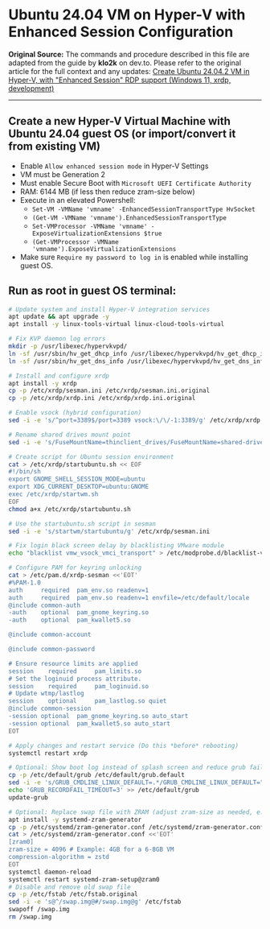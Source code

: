 # Ubuntu 24.04 VM on Hyper-V with Enhanced Session Configuration

**Original Source:** The commands and procedure described in this file are adapted from the guide by **klo2k** on dev.to. Please refer to the original article for the full context and any updates:
[Create Ubuntu 24.04.2 VM in Hyper-V, with "Enhanced Session" RDP support (Windows 11, xrdp, development)](https://dev.to/klo2k/create-ubuntu-24042-vm-in-hyper-v-with-enhanced-session-rdp-support-windows-11-xrdp-1omk)

---

## Create a new Hyper-V Virtual Machine with Ubuntu 24.04 guest OS (or import/convert it from existing VM)

- Enable `Allow enhanced session mode` in Hyper-V Settings
- VM must be Generation 2
- Must enable Secure Boot with `Microsoft UEFI Certificate Authority`
- RAM: 6144 MB (if less then reduce zram-size below)
- Execute in an elevated Powershell:
  - `Set-VM -VMName 'vmname' -EnhancedSessionTransportType HvSocket`
  - `(Get-VM -VMName 'vmname').EnhancedSessionTransportType`
  - `Set-VMProcessor -VMName 'vmname' -ExposeVirtualizationExtensions $true`
  - `(Get-VMProcessor -VMName 'vmname').ExposeVirtualizationExtensions`
- Make sure `Require my password to log in` is enabled while installing guest OS.

## Run as root in guest OS terminal:

```bash
# Update system and install Hyper-V integration services
apt update && apt upgrade -y
apt install -y linux-tools-virtual linux-cloud-tools-virtual

# Fix KVP daemon log errors
mkdir -p /usr/libexec/hypervkvpd/
ln -sf /usr/sbin/hv_get_dhcp_info /usr/libexec/hypervkvpd/hv_get_dhcp_info
ln -sf /usr/sbin/hv_get_dns_info /usr/libexec/hypervkvpd/hv_get_dns_info

# Install and configure xrdp
apt install -y xrdp
cp -p /etc/xrdp/sesman.ini /etc/xrdp/sesman.ini.original
cp -p /etc/xrdp/xrdp.ini /etc/xrdp/xrdp.ini.original

# Enable vsock (hybrid configuration)
sed -i -e 's/^port=3389$/port=3389 vsock:\/\/-1:3389/g' /etc/xrdp/xrdp.ini

# Rename shared drives mount point
sed -i -e 's/FuseMountName=thinclient_drives/FuseMountName=shared-drives/g' /etc/xrdp/sesman.ini

# Create script for Ubuntu session environment
cat > /etc/xrdp/startubuntu.sh << EOF
#!/bin/sh
export GNOME_SHELL_SESSION_MODE=ubuntu
export XDG_CURRENT_DESKTOP=ubuntu:GNOME
exec /etc/xrdp/startwm.sh
EOF
chmod a+x /etc/xrdp/startubuntu.sh

# Use the startubuntu.sh script in sesman
sed -i -e 's/startwm/startubuntu/g' /etc/xrdp/sesman.ini

# Fix login black screen delay by blacklisting VMware module
echo "blacklist vmw_vsock_vmci_transport" > /etc/modprobe.d/blacklist-vmw_vsock_vmci_transport.conf

# Configure PAM for keyring unlocking
cat > /etc/pam.d/xrdp-sesman <<'EOT'
#%PAM-1.0
auth     required  pam_env.so readenv=1
auth     required  pam_env.so readenv=1 envfile=/etc/default/locale
@include common-auth
-auth    optional  pam_gnome_keyring.so
-auth    optional  pam_kwallet5.so

@include common-account

@include common-password

# Ensure resource limits are applied
session    required     pam_limits.so
# Set the loginuid process attribute.
session    required     pam_loginuid.so
# Update wtmp/lastlog
session    optional     pam_lastlog.so quiet
@include common-session
-session optional  pam_gnome_keyring.so auto_start
-session optional  pam_kwallet5.so auto_start
EOT

# Apply changes and restart service (Do this *before* rebooting)
systemctl restart xrdp

# Optional: Show boot log instead of splash screen and reduce grub fail timeout
cp -p /etc/default/grub /etc/default/grub.default
sed -i -e 's/GRUB_CMDLINE_LINUX_DEFAULT=.*/GRUB_CMDLINE_LINUX_DEFAULT=""/g' /etc/default/grub
echo 'GRUB_RECORDFAIL_TIMEOUT=3' >> /etc/default/grub
update-grub

# Optional: Replace swap file with ZRAM (adjust zram-size as needed, e.g., half of VM RAM)
apt install -y systemd-zram-generator
cp -p /etc/systemd/zram-generator.conf /etc/systemd/zram-generator.conf.original
cat > /etc/systemd/zram-generator.conf <<'EOT'
[zram0]
zram-size = 4096 # Example: 4GB for a 6-8GB VM
compression-algorithm = zstd
EOT
systemctl daemon-reload
systemctl restart systemd-zram-setup@zram0
# Disable and remove old swap file
cp -p /etc/fstab /etc/fstab.original
sed -i -e 's@^/swap.img@#/swap.img@g' /etc/fstab
swapoff /swap.img
rm /swap.img
```
